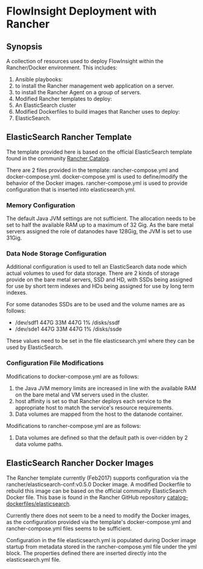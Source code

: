 # FlowInsight Deployment with Rancher

## Synopsis

A collection of resources used to deploy FlowInsight within the Rancher/Docker environment. This includes:

1. Ansible playbooks:
  1. to install the Rancher management web application on a server.
  1. to install the Rancher Agent on a group of servers.
1. Modified Rancher templates to deploy:
  1. An ElasticSearch cluster
1. Modified Dockerfiles to build images that Rancher uses to deploy:
  1. ElasticSearch.

## ElasticSearch Rancher Template

The template provided here is based on the official ElasticSearch template found in the community [Rancher Catalog](https://github.com/rancher/community-catalog/tree/master/templates/elasticsearch-2).

There are 2 files provided in the template: rancher-compose.yml and docker-compose.yml.
docker-compose.yml is used to define/modify the behavior of the Docker images.
rancher-compose.yml is used to provide configuration that is inserted into elasticsearch.yml.

### Memory Configuration

The default Java JVM settings are not sufficient. 
The allocation needs to be set to half the available RAM up to a maximum of 32 Gig.
As the bare metal servers assigned the role of datanodes have 128Gig, the JVM is set to use 31Gig.

### Data Node Storage Configuration

Additional configuration is used to tell an ElasticSearch data node which actual volumes to used for data storage. 
There are 2 kinds of storage provide on the bare metal servers, SSD and HD, with SSDs being assigned for use by short term indexes and HDs being assigned for use by long term indexes. 

For some datanodes SSDs are to be used and the volume names are as follows:
* /dev/sdf1       447G   33M  447G   1% /disks/ssdf
* /dev/sde1       447G   33M  447G   1% /disks/ssde

These values need to be set in the file elasticsearch.yml where they can be used by ElasticSearch. 

### Configuration File Modifications

Modifications to docker-compose.yml are as follows:

1. the Java JVM memory limits are increased in line with the available RAM on the bare metal and VM servers used in the cluster.
1. host affinity is set so that Rancher deploys each service to the appropriate host to match the service's resource requirements.
1. Data volumes are mapped from the host to the datanode container.

Modifications to rancher-compose.yml are as follows:

1. Data volumes are defined so that the default path is over-ridden by 2 data volume paths.

## ElasticSearch Rancher Docker Images

The Rancher template currently (Feb2017) supports configuration via the rancher/elasticsearch-conf:v0.5.0 Docker image. 
A modified Dockerfile to rebuild this image can be based on the official community ElasticSearch Docker file. 
This base is found in the Rancher GitHub repository [catalog-dockerfiles/elasticsearch](https://github.com/rancher/catalog-dockerfiles/tree/master/elasticsearch/containers/0.5.0/elasticsearch-conf).

Currently there does not seem to be a need to modify the Docker images, 
as the configuration provided via the template's docker-compose.yml and rancher-compose.yml files seems to be sufficient.

Configuration in the file elasticsearch.yml is populated during Docker image startup from metadata stored in the rancher-compose.yml file under the yml block.
The properties defined there are inserted directly into the elasticsearch.yml file.
